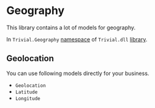 # Geography

This library contains a lot of models for geography.

In `Trivial.Geography` [namespace](./README) of `Trivial.dll` [library](../README).

## Geolocation

You can use following models directly for your business.

- `Geolocation`
- `Latitude`
- `Longitude`
